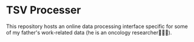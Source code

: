 # TSV Processer
This repository hosts an online data processing interface specific for some of my father's work-related data (he is an oncology researcher👨‍🔬🧬).
